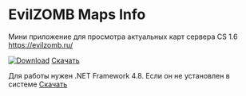 # EvilZOMB Maps Info

Мини приложение для просмотра актуальных карт сервера CS 1.6 https://evilzomb.ru/

[![Download](https://github.com/CauMoH/EvilZombMapsLoader/blob/main/EvilZombMapsLoader/icon.ico)](https://github.com/CauMoH/EvilZombMapsLoader/raw/refs/heads/main/EvilZombMapsLoader/Setup/EvilZOMB%20Maps%20Info%20%D0%B2%D0%B5%D1%80.%201.0.1.exe)  [Скачать](https://github.com/CauMoH/EvilZombMapsLoader/raw/refs/heads/main/EvilZombMapsLoader/Setup/EvilZOMB%20Maps%20Info%20%D0%B2%D0%B5%D1%80.%201.0.1.exe)

Для работы нужен .NET Framework 4.8. Если он не установлен в системе [Скачать](https://disk.yandex.ru/d/dVzz_zBJyk7XjA)
